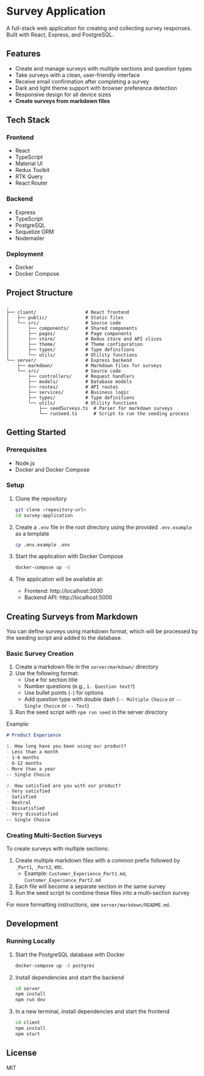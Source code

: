 # Survey Application

A full-stack web application for creating and collecting survey responses. Built with React, Express, and PostgreSQL.

## Features

- Create and manage surveys with multiple sections and question types
- Take surveys with a clean, user-friendly interface
- Receive email confirmation after completing a survey
- Dark and light theme support with browser preference detection
- Responsive design for all device sizes
- **Create surveys from markdown files**

## Tech Stack

### Frontend
- React
- TypeScript
- Material UI
- Redux Toolkit
- RTK Query
- React Router

### Backend
- Express
- TypeScript
- PostgreSQL
- Sequelize ORM
- Nodemailer

### Deployment
- Docker
- Docker Compose

## Project Structure

```
.
├── client/                  # React frontend
│   ├── public/              # Static files
│   └── src/                 # Source code
│       ├── components/      # Shared components
│       ├── pages/           # Page components
│       ├── store/           # Redux store and API slices
│       ├── theme/           # Theme configuration
│       ├── types/           # Type definitions
│       └── utils/           # Utility functions
└── server/                  # Express backend
    ├── markdown/            # Markdown files for surveys
    └── src/                 # Source code
        ├── controllers/     # Request handlers
        ├── models/          # Database models
        ├── routes/          # API routes
        ├── services/        # Business logic
        ├── types/           # Type definitions
        └── utils/           # Utility functions
            ├── seedSurveys.ts  # Parser for markdown surveys
            └── runSeed.ts      # Script to run the seeding process
```

## Getting Started

### Prerequisites

- Node.js
- Docker and Docker Compose

### Setup

1. Clone the repository
   ```bash
   git clone <repository-url>
   cd survey-application
   ```

2. Create a `.env` file in the root directory using the provided `.env.example` as a template
   ```bash
   cp .env.example .env
   ```

3. Start the application with Docker Compose
   ```bash
   docker-compose up -d
   ```

4. The application will be available at:
   - Frontend: http://localhost:3000
   - Backend API: http://localhost:5000

## Creating Surveys from Markdown

You can define surveys using markdown format, which will be processed by the seeding script and added to the database.

### Basic Survey Creation

1. Create a markdown file in the `server/markdown/` directory
2. Use the following format:
   - Use `#` for section title
   - Number questions (e.g., `1. Question text?`)
   - Use bullet points (`-`) for options
   - Add question type with double dash (`-- Multiple Choice` or `-- Single Choice` or `-- Text`)
3. Run the seed script with `npm run seed` in the server directory

Example:
```markdown
# Product Experience

1. How long have you been using our product?
- Less than a month
- 1-6 months
- 6-12 months
- More than a year
-- Single Choice

2. How satisfied are you with our product?
- Very satisfied
- Satisfied
- Neutral
- Dissatisfied
- Very dissatisfied
-- Single Choice
```

### Creating Multi-Section Surveys

To create surveys with multiple sections:

1. Create multiple markdown files with a common prefix followed by `_Part1`, `_Part2`, etc.
   - Example: `Customer_Experience_Part1.md`, `Customer_Experience_Part2.md`
2. Each file will become a separate section in the same survey
3. Run the seed script to combine these files into a multi-section survey

For more formatting instructions, see `server/markdown/README.md`.

## Development

### Running Locally

1. Start the PostgreSQL database with Docker
   ```bash
   docker-compose up -d postgres
   ```

2. Install dependencies and start the backend
   ```bash
   cd server
   npm install
   npm run dev
   ```

3. In a new terminal, install dependencies and start the frontend
   ```bash
   cd client
   npm install
   npm start
   ```

## License

MIT
